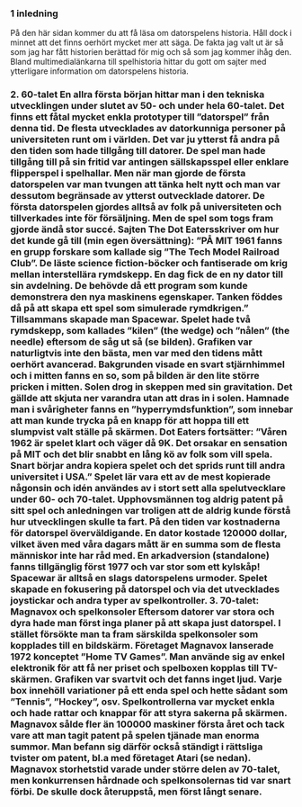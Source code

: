 <!DOCTYPE html>
<html lang="se">
   <head>
     <meta charset="utf-8">
     <title> spelhistoria</title>
  </head>
  <body>
 
  <h3>1 inledning</h3>
På den här sidan kommer du att få läsa om datorspelens historia. Håll dock i minnet att det finns oerhört mycket mer att säga. De fakta jag valt ut är så som jag har fått historien berättad för mig och så som jag kommer ihåg den. 
Bland multimedialänkarna till spelhistoria hittar du gott om sajter med ytterligare information om datorspelens historia. 
  <h3>2. 60-talet<h/h3>
En allra första början hittar man i den tekniska utvecklingen under slutet av 50- och under hela 60-talet. Det finns ett fåtal mycket enkla prototyper till ”datorspel” från denna tid. 
De flesta utvecklades av datorkunniga personer på universiteten runt om i världen. Det var ju ytterst få andra på den tiden som hade tillgång till datorer. 
De spel man hade tillgång till på sin fritid var antingen sällskapsspel eller enklare flipperspel i spelhallar. Men när man gjorde de första datorspelen var man tvungen att tänka helt nytt och man var dessutom begränsade av ytterst outvecklade datorer. 
De första datorspelen gjordes alltså av folk på universiteten och tillverkades inte för försäljning. Men de spel som togs fram gjorde ändå stor succé. Sajten The Dot Eatersskriver om hur det kunde gå till (min egen översättning): 
”PÅ MIT 1961 fanns en grupp forskare som kallade sig ”The Tech Model Railroad Club”. De läste science fiction-böcker och fantiserade om krig mellan interstellära rymdskepp. En dag fick de en ny dator till sin avdelning. De behövde då ett program som kunde demonstrera den nya maskinens egenskaper. Tanken föddes då på att skapa ett spel som simulerade rymdkrigen.” 
Tillsammans skapade man Spacewar. Spelet hade två rymdskepp, som kallades ”kilen” (the wedge) och ”nålen” (the needle) eftersom de såg ut så (se bilden). 
Grafiken var naturligtvis inte den bästa, men var med den tidens mått oerhört avancerad. Bakgrunden visade en svart stjärnhimmel och i mitten fanns en so, som på bilden är den lite större pricken i mitten. 
Solen drog in skeppen med sin gravitation. Det gällde att skjuta ner varandra utan att dras in i solen. 
Hamnade man i svårigheter fanns en ”hyperrymdsfunktion”, som innebar att man kunde trycka på en knapp för att hoppa till ett slumpvist valt ställe på skärmen. 
Dot Eaters fortsätter: 
”Våren 1962 är spelet klart och väger då 9K. Det orsakar en sensation på MIT och det blir snabbt en lång kö av folk som vill spela. Snart börjar andra kopiera spelet och det sprids runt till andra universitet i USA.” 
Spelet lär vara ett av de mest kopierade någonsin och idén användes av i stort sett alla spelutvecklare under 60- och 70-talet. Upphovsmännen tog aldrig patent på sitt spel och anledningen var troligen att de aldrig kunde förstå hur utvecklingen skulle ta fart. På den tiden var kostnaderna för datorspel överväldigande. 
En dator kostade 120000 dollar, vilket även med våra dagars mått är en summa som de flesta människor inte har råd med. En arkadversion (standalone) fanns tillgänglig först 1977 och var stor som ett kylskåp! 
Spacewar är alltså en slags datorspelens urmoder. Spelet skapade en fokusering på datorspel och via det utvecklades joystickar och andra typer av spelkontroller. 
    3. 70-talet: Magnavox och spelkonsoler 
Eftersom datorer var stora och dyra hade man först inga planer på att skapa just datorspel. I stället försökte man ta fram särskilda spelkonsoler som kopplades till en bildskärm. 
Företaget Magnavox lanserade 1972 konceptet ”Home TV Games”. Man använde sig av enkel elektronik för att få ner priset och spelboxen kopplas till TV-skärmen. 
Grafiken var svartvit och det fanns inget ljud. Varje box innehöll variationer på ett enda spel och hette sådant som ”Tennis”, ”Hockey”, osv. Spelkontrollerna var mycket enkla och hade rattar och knappar för att styra sakerna på skärmen. 
Magnavox sålde fler än 100000 maskiner första året och tack vare att man tagit patent på spelen tjänade man enorma summor. Man befann sig därför också ständigt i rättsliga tvister om patent, bl.a med företaget Atari (se nedan). 
Magnavox storhetstid varade under större delen av 70-talet, men konkurrensen hårdnade och spelkonsolernas tid var snart förbi. De skulle dock återuppstå, men först långt senare.
  </body>
  </html>
